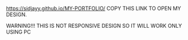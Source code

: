 https://sidjayy.github.io/MY-PORTFOLIO/ 
 COPY THIS LINK TO OPEN MY DESIGN.
 
 WARNING!!! THIS IS NOT RESPONSIVE DESIGN SO IT WILL WORK ONLY USING PC 
 
